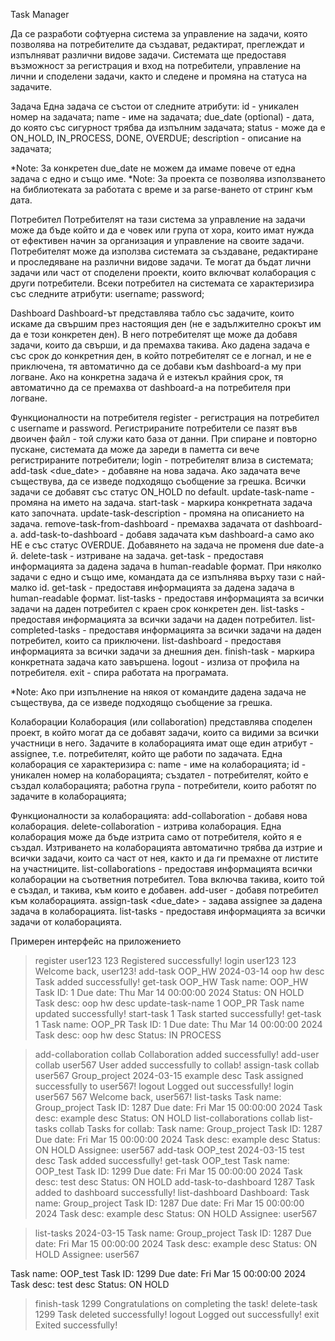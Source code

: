 Task Manager

Да се разработи софтуерна система за управление на задачи, която позволява на потребителите да създават, редактират, преглеждат и изпълняват различни видове задачи. Системата ще предоставя възможност за регистрация и вход на потребители, управление на лични и споделени задачи, както и следене и промяна на статуса на задачите.

Задача
Една задача се състои от следните атрибути:
id - уникален номер на задачата; 
name - име на задачата;
due_date (optional) - дата, до която със сигурност трябва да изпълним задачата;
status - може да е ON_HOLD, IN_PROCESS, DONE, OVERDUE;
description - описание на задачата;

*Note: За конкретен due_date не можем да имаме повече от една задача с едно и също име.
*Note: За проекта се позволява използването на библиотеката <ctime> за работата с време и <iomanip> за parse-ването от стринг към дата.

Потребител
Потребителят на тази система за управление на задачи може да бъде който и да е човек или група от хора, които имат нужда от ефективен начин за организация и управление на своите задачи. Потребителят може да използва системата за създаване, редактиране и проследяване на различни видове задачи. Те могат да бъдат лични задачи или част от споделени проекти, които включват колаборация с други потребители.
Всеки потребител на системата се характеризира със следните атрибути:
username;
password;

Dashboard 
Dashboard-ът представлява табло със задачите, които искаме да свършим през настоящия ден (не е задължително срокът им да е този конкретен ден). В него потребителят ще може да добавя задачи, които да свърши, и да премахва такива. Ако дадена задача е със срок до конкретния ден, в който потребителят се е логнал, и не е приключена, тя автоматично да се добави към dashboard-a му при логване. Ако на конкретна задача й е изтекъл крайния срок, тя автоматично да се премахва от dashboard-a на потребителя при логване.

Функционалности на потребителя
register <username> <password> - регистрация на потребител с username и password. Регистрираните потребители се пазят във двоичен файл - той служи като база от данни. При спиране и повторно пускане, системата да може да зареди в паметта си вече регистрираните потребители;
login <username> <password> - потребителят влиза в системата;
add-task <name> <due_date> <description> - добавяне на нова задача. Ако задачата вече съществува, да се изведе подходящо съобщение за грешка. Всички задачи се добавят със статус ON_HOLD по default.
update-task-name <id> <name> - промяна на името на задача.
start-task <id> - маркира конкретната задача като започната. 
update-task-description <id> <description> - промяна на описанието на задача. 
remove-task-from-dashboard <id> - премахва задачата от dashboard-a. 
add-task-to-dashboard <id> - добавя задачата към dashboard-a само ако НЕ е със статус OVERDUE. Добавянето на задача не променя due date-a й. 
delete-task <id> - изтриване на задача. 
get-task <name> - предоставя информацията за дадена задача в human-readable формат. При няколко задачи с едно и също име, командата да се изпълнява върху тази с най-малко id. 
get-task <id> - предоставя информацията за дадена задача в human-readable формат. 
list-tasks <date> - предоставя информацията за всички задачи на даден потребител с краен срок конкретен ден.
list-tasks - предоставя информацията за всички задачи на даден потребител.
list-completed-tasks - предоставя информацията за всички задачи на даден потребител, които са приключени.
list-dashboard - предоставя информацията за всички задачи за днешния ден.
finish-task <id> - маркира конкретната задача като завършена. 
logout - излиза от профила на потребителя.
exit - спира работата на програмата.

*Note: Ако при изпълнение на някоя от командите дадена задача не съществува, да се изведе подходящо съобщение за грешка.

Колаборации
Колаборация (или collaboration) представлява споделен проект, в който могат да се добавят задачи, които са видими за всички участници в него. Задачите в колаборацията имат още един атрибут - assignee, т.е. потребителят, който ще работи по задачата. Една колаборация се характеризира с:
name - име на колаборацията;
id - уникален номер на колаборацията;
създател - потребителят, който е създал колаборацията;
работна група - потребители, които работят по задачите в колаборацията;

Функционалности за колаборацията:
add-collaboration <name> - добавя нова колаборация.
delete-collaboration <name> - изтрива колаборация. Една колаборация може да бъде изтрита само от потребителя, който я е създал. Изтриването на колаборацията автоматично трябва да изтрие и всички задачи, които са част от нея, както и да ги премахне от листите на участниците.
list-collaborations - предоставя информацията всички колаборации на съответния потребител. Това включва такива, които той е създал, и такива, към които е добавен.
add-user <collaboration name> <username> - добавя потребител към колаборацията.
assign-task <collaboration name> <username> <name> <due_date> <description> - задава assignee за дадена задача в колаборацията.
list-tasks <collaboration name> - предоставя информацията за всички задачи от колаборацията.

Примерен интерфейс на приложението

> register user123 123
Registered successfully!
> login user123 123
Welcome back, user123!
> add-task OOP_HW 2024-03-14 oop hw desc
Task added successfully!
> get-task OOP_HW
Task name: OOP_HW
Task ID: 1
Due date: Thu Mar 14 00:00:00 2024
Status: ON HOLD
Task desc: oop hw desc
> update-task-name 1 OOP_PR
Task name updated successfully!
> start-task 1
Task started successfully!
> get-task 1
Task name: OOP_PR
Task ID: 1
Due date: Thu Mar 14 00:00:00 2024
Task desc: oop hw desc 
Status: IN PROCESS

> add-collaboration collab
Collaboration added successfully!
> add-user collab user567
User added successfully to collab!
> assign-task collab user567 Group_project 2024-03-15 example desc
Task assigned successfully to user567!
> logout
Logged out successfully!
> login user567 567
Welcome back, user567!
> list-tasks
Task name: Group_project
Task ID: 1287
Due date: Fri Mar 15 00:00:00 2024
Task desc: example desc
Status: ON HOLD
> list-collaborations
collab
> list-tasks collab
Tasks for collab:
Task name: Group_project
Task ID: 1287
Due date: Fri Mar 15 00:00:00 2024
Task desc: example desc
Status: ON HOLD
Assignee: user567
> add-task OOP_test 2024-03-15 test desc
Task added successfully!
> get-task OOP_test
Task name: OOP_test
Task ID: 1299
Due date: Fri Mar 15 00:00:00 2024
Task desc: test desc
Status: ON HOLD
> add-task-to-dashboard 1287
Task added to dashboard successfully!
> list-dashboard
Dashboard:
Task name: Group_project
Task ID: 1287
Due date: Fri Mar 15 00:00:00 2024
Task desc: example desc
Status: ON HOLD
Assignee: user567

> list-tasks 2024-03-15
Task name: Group_project
Task ID: 1287
Due date: Fri Mar 15 00:00:00 2024
Task desc: example desc
Status: ON HOLD
Assignee: user567

Task name: OOP_test
Task ID: 1299
Due date: Fri Mar 15 00:00:00 2024
Task desc: test desc
Status: ON HOLD
> finish-task 1299
Congratulations on completing the task!
delete-task 1299
Task deleted successfully!
> logout
Logged out successfully!
> exit
Exited successfully!

